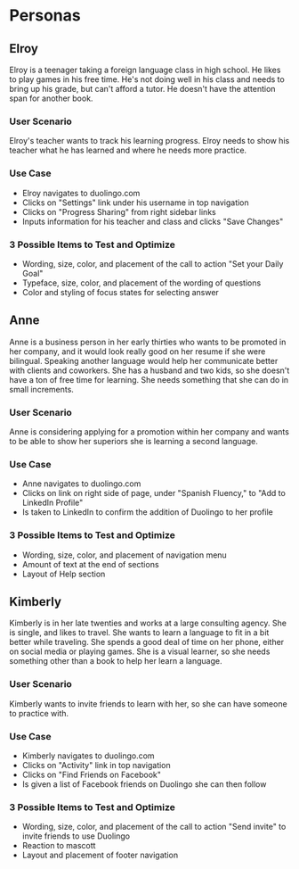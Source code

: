 # Personas

## Elroy
Elroy is a teenager taking a foreign language class in high school. He likes to play games in his free time. He's not doing well in his class and needs to bring up his grade, but can't afford a tutor. He doesn't have the attention span for another book.

### User Scenario
Elroy's teacher wants to track his learning progress. Elroy needs to show his teacher what he has learned and where he needs more practice.

### Use Case
- Elroy navigates to duolingo.com
- Clicks on "Settings" link under his username in top navigation
- Clicks on "Progress Sharing" from right sidebar links
- Inputs information for his teacher and class and clicks "Save Changes"

### 3 Possible Items to Test and Optimize
- Wording, size, color, and placement of the call to action "Set your Daily Goal"
- Typeface, size, color, and placement of the wording of questions
- Color and styling of focus states for selecting answer


## Anne
Anne is a business person in her early thirties who wants to be promoted in her company, and it would look really good on her resume if she were bilingual. Speaking another language would help her communicate better with clients and coworkers. She has a husband and two kids, so she doesn't have a ton of free time for learning. She needs something that she can do in small increments.

### User Scenario
Anne is considering applying for a promotion within her company and wants to be able to show her superiors she is learning a second language.

### Use Case
- Anne navigates to duolingo.com
- Clicks on link on right side of page, under "Spanish Fluency," to "Add to LinkedIn Profile"
- Is taken to LinkedIn to confirm the addition of Duolingo to her profile

### 3 Possible Items to Test and Optimize
- Wording, size, color, and placement of navigation menu
- Amount of text at the end of sections
- Layout of Help section


## Kimberly
Kimberly is in her late twenties and works at a large consulting agency. She is single, and likes to travel. She wants to learn a language to fit in a bit better while traveling. She spends a good deal of time on her phone, either on social media or playing games. She is a visual learner, so she needs something other than a book to help her learn a language.

### User Scenario
Kimberly wants to invite friends to learn with her, so she can have someone to practice with.

### Use Case
- Kimberly navigates to duolingo.com
- Clicks on "Activity" link in top navigation
- Clicks on "Find Friends on Facebook"
- Is given a list of Facebook friends on Duolingo she can then follow

### 3 Possible Items to Test and Optimize
- Wording, size, color, and placement of the call to action "Send invite" to invite friends to use Duolingo
- Reaction to mascott
- Layout and placement of footer navigation


